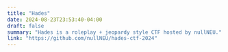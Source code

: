 ```yaml
---
title: "Hades"
date: 2024-08-23T23:53:40-04:00
draft: false
summary: "Hades is a roleplay + jeopardy style CTF hosted by nullNEU."
link: "https://github.com/nullNEU/hades-ctf-2024"
---
```



